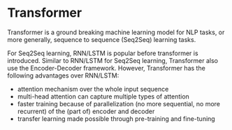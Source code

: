 # Transformer

Transformer is a ground breaking machine learning model for NLP tasks, or more generally, sequence to sequence (Seq2Seq) learning tasks.

For Seq2Seq learning, RNN/LSTM is popular before transformer is introduced. Similar to RNN/LSTM for Seq2Seq learning, Transformer also use the Encoder-Decoder framework. However, Transformer has the following advantages over RNN/LSTM:

- attention mechanism over the whole input sequence
- multi-head attention can capture multiple types of attention
- faster training because of parallelization (no more sequential, no more recurrent) of the (part of) encoder and decoder
- transfer learning made possible through pre-training and fine-tuning
